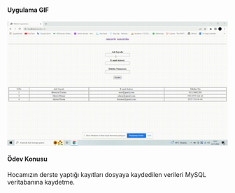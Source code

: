 <h4>Uygulama GIF</h4>
<img src="https://github.com/HuseyinUnalan/images/blob/main/ekodev3.gif?raw=true" width="auto">

<h4>Ödev Konusu</h4>
<p>
Hocamızın derste yaptığı kayıtları dosyaya kaydedilen verileri MySQL veritabanına kaydetme.
</p>
